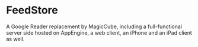 FeedStore
=========

A Google Reader replacement by MagicCube, including a full-functional server side hosted on AppEngine, a web client, an iPhone and an iPad client as well.
